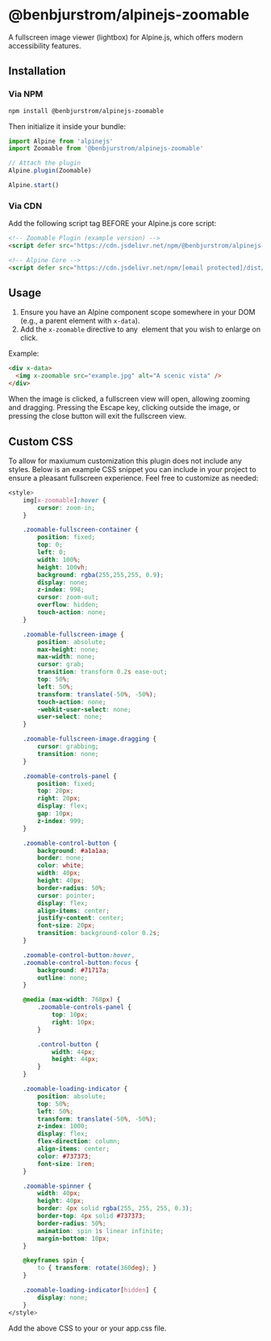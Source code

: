 # @benbjurstrom/alpinejs-zoomable

A fullscreen image viewer (lightbox) for Alpine.js, which offers modern accessibility features.

## Installation

### Via NPM
```bash
npm install @benbjurstrom/alpinejs-zoomable
```

Then initialize it inside your bundle:

```javascript
import Alpine from 'alpinejs'
import Zoomable from '@benbjurstrom/alpinejs-zoomable'

// Attach the plugin
Alpine.plugin(Zoomable)

Alpine.start()
```

### Via CDN

Add the following script tag BEFORE your Alpine.js core script:

```html
<!-- Zoomable Plugin (example version) -->
<script defer src="https://cdn.jsdelivr.net/npm/@benbjurstrom/alpinejs-zoomable/dist/cdn.min.js"></script>

<!-- Alpine Core -->
<script defer src="https://cdn.jsdelivr.net/npm/[email protected]/dist/cdn.min.js"></script>
```

## Usage

1. Ensure you have an Alpine component scope somewhere in your DOM (e.g., a parent element with `x-data`).  
2. Add the `x-zoomable` directive to any <img> element that you wish to enlarge on click.

Example:
```html
<div x-data>
  <img x-zoomable src="example.jpg" alt="A scenic vista" />
</div>
```

When the image is clicked, a fullscreen view will open, allowing zooming and dragging. Pressing the Escape key, clicking outside the image, or pressing the close button will exit the fullscreen view.

## Custom CSS

To allow for maxiumum customization this plugin does not include any styles. Below is an example CSS snippet you can include in your project to ensure a pleasant fullscreen experience. Feel free to customize as needed:

```css
<style>
    img[x-zoomable]:hover {
        cursor: zoom-in;
    }

    .zoomable-fullscreen-container {
        position: fixed;
        top: 0;
        left: 0;
        width: 100%;
        height: 100vh;
        background: rgba(255,255,255, 0.9);
        display: none;
        z-index: 998;
        cursor: zoom-out;
        overflow: hidden;
        touch-action: none;
    }

    .zoomable-fullscreen-image {
        position: absolute;
        max-height: none;
        max-width: none;
        cursor: grab;
        transition: transform 0.2s ease-out;
        top: 50%;
        left: 50%;
        transform: translate(-50%, -50%);
        touch-action: none;
        -webkit-user-select: none;
        user-select: none;
    }

    .zoomable-fullscreen-image.dragging {
        cursor: grabbing;
        transition: none;
    }

    .zoomable-controls-panel {
        position: fixed;
        top: 20px;
        right: 20px;
        display: flex;
        gap: 10px;
        z-index: 999;
    }

    .zoomable-control-button {
        background: #a1a1aa;
        border: none;
        color: white;
        width: 40px;
        height: 40px;
        border-radius: 50%;
        cursor: pointer;
        display: flex;
        align-items: center;
        justify-content: center;
        font-size: 20px;
        transition: background-color 0.2s;
    }

    .zoomable-control-button:hover,
    .zoomable-control-button:focus {
        background: #71717a;
        outline: none;
    }

    @media (max-width: 768px) {
        .zoomable-controls-panel {
            top: 10px;
            right: 10px;
        }

        .control-button {
            width: 44px;
            height: 44px;
        }
    }

    .zoomable-loading-indicator {
        position: absolute;
        top: 50%;
        left: 50%;
        transform: translate(-50%, -50%);
        z-index: 1000;
        display: flex;
        flex-direction: column;
        align-items: center;
        color: #737373;
        font-size: 1rem;
    }

    .zoomable-spinner {
        width: 40px;
        height: 40px;
        border: 4px solid rgba(255, 255, 255, 0.3);
        border-top: 4px solid #737373;
        border-radius: 50%;
        animation: spin 1s linear infinite;
        margin-bottom: 10px;
    }

    @keyframes spin {
        to { transform: rotate(360deg); }
    }

    .zoomable-loading-indicator[hidden] {
        display: none;
    }
</style>
```

Add the above CSS to your <head> or your app.css file.